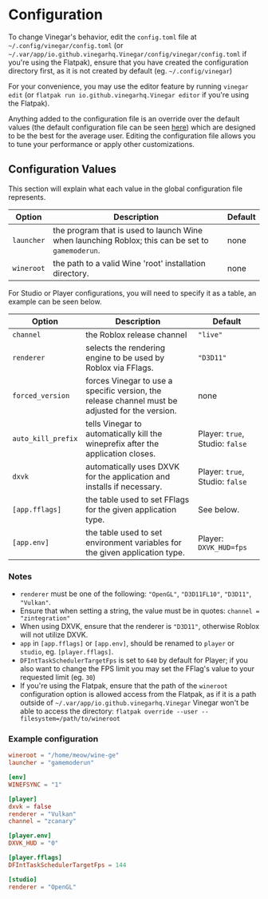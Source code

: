 # Configuration

To change Vinegar's behavior, edit the `config.toml` file at `~/.config/vinegar/config.toml` (or `~/.var/app/io.github.vinegarhq.Vinegar/config/vinegar/config.toml` if you're using the Flatpak), ensure that you have created the configuration directory first, as it is not created by default (eg. `~/.config/vinegar`)

For your convenience, you may use the editor feature by running `vinegar edit` (or `flatpak run io.github.vinegarhq.Vinegar editor` if you're using the Flatpak).

Anything added to the configuration file is an override over the default values (the default configuration file can be seen [here](https://github.com/vinegarhq/vinegar/blob/master/internal/config/config.toml)) which are designed to be the best for the average user. Editing the configuration file allows you to tune your performance or apply other customizations.

## Configuration Values
This section will explain what each value in the global configuration file represents.

| Option        | Description                                                                                                | Default   |
| ------------- | ---------------------------------------------------------------------------------------------------------- | --------- |
| `launcher`    | the program that is used to launch Wine when launching Roblox; this can be set to `gamemoderun`.           | none      |
| `wineroot`    | the path to a valid Wine 'root' installation directory.                                                    | none      |

For Studio or Player configurations, you will need to specify it as a table, an example can be seen below.

| Option             | Description                                                                                     | Default                         |
| ------------------ | ------------------------------------------------------------------------------------------------| ------------------------------- |
| `channel`          | the Roblox release channel                                                                      | `"live"`                        |
| `renderer`         | selects the rendering engine to be used by Roblox via FFlags.                                   | `"D3D11"`                       |
| `forced_version`   | forces Vinegar to use a specific version, the release channel must be adjusted for the version. | none                            |
| `auto_kill_prefix` | tells Vinegar to automatically kill the wineprefix after the application closes.                | Player: `true`, Studio: `false` |
| `dxvk`             | automatically uses DXVK for the application and installs if necessary.                          | Player: `true`, Studio: `false` |
| `[app.fflags]`     | the table used to set FFlags for the given application type.                                    | See below.                      |
| `[app.env]`        | the table used to set environment variables for the given application type.                     | Player: `DXVK_HUD=fps`          |

### Notes
* `renderer` must be one of the following: `"OpenGL"`, `"D3D11FL10"`, `"D3D11"`, `"Vulkan"`.
* Ensure that when setting a string, the value must be in quotes: `channel = "zintegration"`
* When using DXVK, ensure that the renderer is `"D3D11"`, otherwise Roblox will not utilize DXVK.
* `app` in `[app.fflags]` or `[app.env]`, should be renamed to `player` or `studio`, eg. `[player.fflags]`.
* `DFIntTaskSchedulerTargetFps` is set to `640` by default for Player; if you also want to change the FPS limit you may set the FFlag's value to your requested limit (eg. `30`)
* If you're using the Flatpak, ensure that the path of the `wineroot` configuration option is allowed access from the Flatpak, as if it is a path outside of `~/.var/app/io.github.vinegarhq.Vinegar` Vinegar won't be able to access the directory: `flatpak override --user --filesystem=/path/to/wineroot`

### Example configuration
```toml
wineroot = "/home/meow/wine-ge"
launcher = "gamemoderun"

[env]
WINEFSYNC = "1"

[player]
dxvk = false
renderer = "Vulkan"
channel = "zcanary"

[player.env]
DXVK_HUD = "0"

[player.fflags]
DFIntTaskSchedulerTargetFps = 144

[studio]
renderer = "OpenGL"
```
